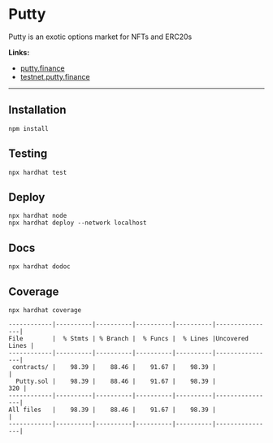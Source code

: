# Putty

Putty is an exotic options market for NFTs and ERC20s

**Links:**

* [putty.finance](https://putty.finance)
* [testnet.putty.finance](https://testnet.putty.finance)

---

## Installation

```shell
npm install
```

## Testing

```shell
npx hardhat test
```

## Deploy

```shell
npx hardhat node
npx hardhat deploy --network localhost
```

## Docs

```shell
npx hardhat dodoc
```

## Coverage

```
npx hardhat coverage
```

```
------------|----------|----------|----------|----------|----------------|
File        |  % Stmts | % Branch |  % Funcs |  % Lines |Uncovered Lines |
------------|----------|----------|----------|----------|----------------|
 contracts/ |    98.39 |    88.46 |    91.67 |    98.39 |                |
  Putty.sol |    98.39 |    88.46 |    91.67 |    98.39 |            320 |
------------|----------|----------|----------|----------|----------------|
All files   |    98.39 |    88.46 |    91.67 |    98.39 |                |
------------|----------|----------|----------|----------|----------------|
```